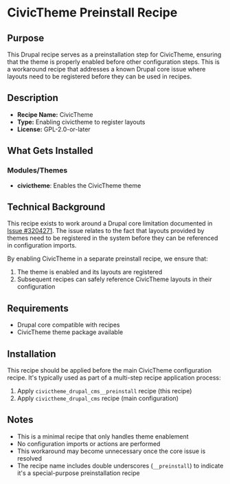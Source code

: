 # CivicTheme Preinstall Recipe

## Purpose
This Drupal recipe serves as a preinstallation step for CivicTheme, ensuring that the theme is properly enabled before other configuration steps. This is a workaround recipe that addresses a known Drupal core issue where layouts need to be registered before they can be used in recipes.

## Description
- **Recipe Name:** CivicTheme
- **Type:** Enabling civictheme to register layouts
- **License:** GPL-2.0-or-later

## What Gets Installed

### Modules/Themes
- **civictheme**: Enables the CivicTheme theme

## Technical Background
This recipe exists to work around a Drupal core limitation documented in [Issue #3204271](https://www.drupal.org/project/drupal/issues/3204271). The issue relates to the fact that layouts provided by themes need to be registered in the system before they can be referenced in configuration imports.

By enabling CivicTheme in a separate preinstall recipe, we ensure that:
1. The theme is enabled and its layouts are registered
2. Subsequent recipes can safely reference CivicTheme layouts in their configuration

## Requirements
- Drupal core compatible with recipes
- CivicTheme theme package available

## Installation
This recipe should be applied before the main CivicTheme configuration recipe. It's typically used as part of a multi-step recipe application process:

1. Apply `civictheme_drupal_cms__preinstall` recipe (this recipe)
2. Apply `civictheme_drupal_cms` recipe (main configuration)

## Notes
- This is a minimal recipe that only handles theme enablement
- No configuration imports or actions are performed
- This workaround may become unnecessary once the core issue is resolved
- The recipe name includes double underscores (`__preinstall`) to indicate it's a special-purpose preinstallation recipe